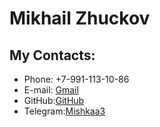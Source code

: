 # Mikhail Zhuckov

## My Contacts:

- Phone: +7-991-113-10-86
- E-mail: [Gmail](m.juckov2010@gmail.com)
- GitHub:[GitHub](https://github.com/Mishkaa33)
- Telegram:[Mishkaa3](https://t.me/Mishkaa3)
